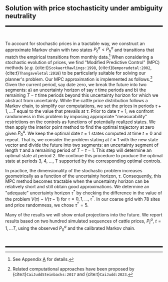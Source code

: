 
## Solution with price stochasticity under ambiguity neutrality

<hr style="height:4px; background-color:black; border:none;">

<br>

To account for stochastic prices in a tractable way, we construct an
approximate Markov chain with two states $P^a_\ell < P^a_h$ and
transitions that match the empirical transitions from monthly data.[^3]
When considering a stochastic evolution of prices, we find "Modified
Predictive Control" (MPC) methods (*e.g.* {cite:t}`ScokaertRawlings:1998`,
{cite:t}`Bemporadetal:2002`, {cite:t}`Thangaveletal:2018`) to be particularly suitable
for solving our planner's problem. Our MPC approximation is implemented
as follows.[^4] Given the current period, say date zero, we break the
future into two segments: a) an uncertainty horizon of say $\tau$ time
periods and b) the remaining $T- \tau$ time periods beyond this
uncertainty horizon for which we abstract from uncertainty. While the
cattle price distribution follows a Markov chain, to simplify our
computations, we set the prices in periods $\tau+1, \dots T$ equal to
the value that prevails at $\tau.$ Prior to date $\tau +1,$ we confront
randomness in this problem by imposing appropriate "measurability"
restrictions on the controls as functions of potentially realized
states. We then apply the interior point method to find the optimal
trajectory at zero given $P^a_0.$ We keep the optimal date $t=1$ states
computed at time $t=0$ and repeat. That is, we consider the problem
stating at $t=1$ with the new state vector and divide the future into
two segments: an uncertainty segment of length $\tau$ and a remaining
period of $T-\tau - 1.$ This step will determine an optimal state at
period 2. We continue this procedure to produce the optimal state at
periods 3, 4, \..., T supported by the corresponding optimal controls.

In practice, the dimensionality of the stochastic problem increases
geometrically as a function of the uncertainty horizon, $\tau.$
Consequently, this MPC method becomes tractable when the uncertainty
horizon can be relatively short and still obtain good approximations. We
determine an "adequate" uncertainty horizon $\tau^*$ by checking the
difference in the value of the problem $V(\tau)-V(\tau-1)$ for
$\tau = 0,1, \dots,\tau^*.$ In our coarse grid with 78 sites and price
randomness, we chose $\tau^*=5.$

Many of the results we will show entail projections into the future. We
report results based on two hundred simulated sequences of cattle
prices, $P^a_t,$ $t=1,\dots T,$ using the observed $P^a_0$ and the
calibrated Markov chain.

<br>
<hr style="height:4px; background-color:black; border:none;">


[^3]: See Appendix [A](#appendixA) for details.

[^4]: Related computational approaches have been proposed by
    {cite:t}`CaiJuddSteinbacks:2017` and {cite:t}`CaiJudd:2023`.